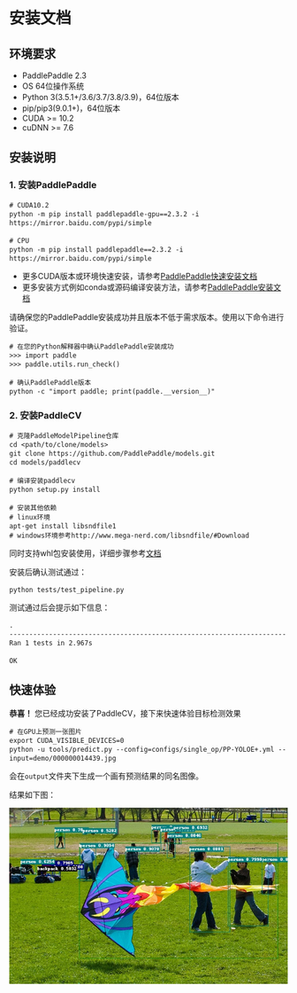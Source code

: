 # 安装文档



## 环境要求

- PaddlePaddle 2.3
- OS 64位操作系统
- Python 3(3.5.1+/3.6/3.7/3.8/3.9)，64位版本
- pip/pip3(9.0.1+)，64位版本
- CUDA >= 10.2
- cuDNN >= 7.6

## 安装说明

### 1. 安装PaddlePaddle

```
# CUDA10.2
python -m pip install paddlepaddle-gpu==2.3.2 -i https://mirror.baidu.com/pypi/simple

# CPU
python -m pip install paddlepaddle==2.3.2 -i https://mirror.baidu.com/pypi/simple
```
- 更多CUDA版本或环境快速安装，请参考[PaddlePaddle快速安装文档](https://www.paddlepaddle.org.cn/install/quick)
- 更多安装方式例如conda或源码编译安装方法，请参考[PaddlePaddle安装文档](https://www.paddlepaddle.org.cn/documentation/docs/zh/install/index_cn.html)

请确保您的PaddlePaddle安装成功并且版本不低于需求版本。使用以下命令进行验证。

```
# 在您的Python解释器中确认PaddlePaddle安装成功
>>> import paddle
>>> paddle.utils.run_check()

# 确认PaddlePaddle版本
python -c "import paddle; print(paddle.__version__)"
```

### 2. 安装PaddleCV

```
# 克隆PaddleModelPipeline仓库
cd <path/to/clone/models>
git clone https://github.com/PaddlePaddle/models.git
cd models/paddlecv

# 编译安装paddlecv
python setup.py install

# 安装其他依赖
# linux环境
apt-get install libsndfile1
# windows环境参考http://www.mega-nerd.com/libsndfile/#Download
```

同时支持whl包安装使用，详细步骤参考[文档](whl.md)

安装后确认测试通过：

```
python tests/test_pipeline.py
```

测试通过后会提示如下信息：

```
.
----------------------------------------------------------------------
Ran 1 tests in 2.967s

OK
```

## 快速体验

**恭喜！** 您已经成功安装了PaddleCV，接下来快速体验目标检测效果

```
# 在GPU上预测一张图片
export CUDA_VISIBLE_DEVICES=0
python -u tools/predict.py --config=configs/single_op/PP-YOLOE+.yml --input=demo/000000014439.jpg
```

会在`output`文件夹下生成一个画有预测结果的同名图像。

结果如下图：

![](../demo/000000014439_output.jpg)
